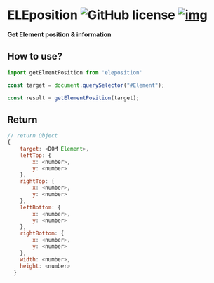 # ELEposition ![GitHub license](https://camo.githubusercontent.com/890acbdcb87868b382af9a4b1fac507b9659d9bf/68747470733a2f2f696d672e736869656c64732e696f2f62616467652f6c6963656e73652d4d49542d626c75652e737667) [![img](https://img.shields.io/github/v/release/altmshfkgudtjr/ELEposition?color=%2312b886)](https://github.com/altmshfkgudtjr/ELEposition/releases/tag/v.1.0.0)  

**Get Element position & information**





## How to use?

```javascript
import getElmentPosition from 'eleposition'

const target = document.querySelector("#Element");

const result = getElementPosition(target);
```





## Return 

```javascript
// return Object
{
    target: <DOM Element>,
    leftTop: {
        x: <number>,
        y: <number>
    },
    rightTop: {
        x: <number>,
        y: <number>
    },
    leftBottom: {
        x: <number>,
        y: <number>
    },
    rightBottom: {
        x: <number>,
        y: <number>
    },
    width: <number>,
    height: <number>
  }
```

